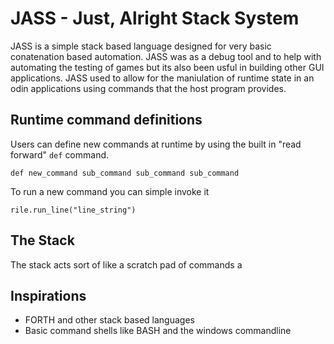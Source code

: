 # JASS - Just, Alright Stack System

JASS is a simple stack based language designed for very basic conatenation based automation.
JASS was as a debug tool and to help with automating the testing of games but its also been usful in building other GUI applications.
JASS used to allow for the maniulation of runtime state in an odin applications using commands that the host program provides.



## Runtime command definitions
Users can define new commands at runtime by using the built in "read forward" `def` command.

```
def new_command sub_command sub_command sub_command
```

To run a new command you can simple invoke it
```
rile.run_line("line_string")
```

## The Stack
The stack acts sort of like a scratch pad of commands a

## Inspirations
- FORTH and other stack based languages
- Basic command shells like BASH and the windows commandline